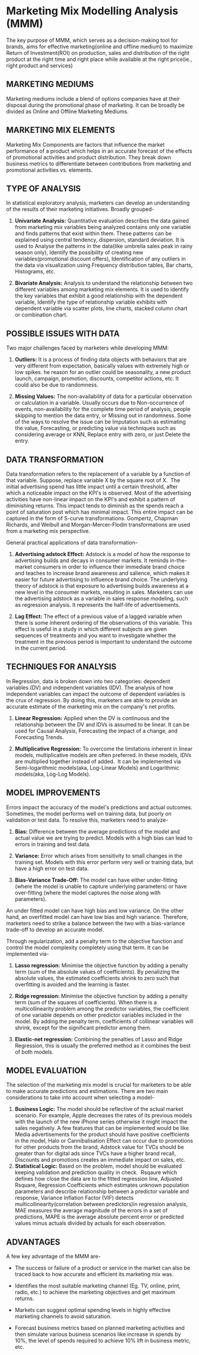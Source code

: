 # Marketing Mix Modelling Analysis (MMM)
The key purpose of MMM, which serves as a decision-making tool for brands, aims for effective marketing(online and offline medium) to maximize Return of Investment(ROI) on production, sales and distribution of the right product at the right time and right place while available at the right price(ie., right product and services)

## MARKETING MEDIUMS
Marketing mediums include a blend of options companies have at their disposal during the promotional phase of marketing. It can be broadly be divided as Online and Offline Marketing Mediums.

## MARKETING MIX ELEMENTS
Marketing Mix Components are factors that influence the market performance of a product which helps in an accurate forecast of the effects of promotional activities and product distribution. They break down business metrics to differentiate between contributions from marketing and promotional activities vs. elements.

## TYPE OF ANALYSIS
In statistical exploratory analysis, marketers can develop an understanding of the results of their marketing initiatives. Broadly grouped-

1. **Univariate Analysis:** Quantitative evaluation describes the data gained from marketing mix variables being analyzed contains only one variable and finds patterns that exist within them. These patterns can be explained using central tendency, dispersion, standard deviation.
It is used to Analyse the patterns in the data(like umbrella sales peak in rainy season only), Identify the possibility of creating new variables(promotional discount offers), Identification of any outliers in the data via visualization using Frequency distribution tables, Bar charts, Histograms, etc.

2. **Bivariate Analysis:** Analysis to understand the relationship between two different variables among marketing mix elements.
It is used to identify the key variables that exhibit a good relationship with the dependent variable, Identify the type of relationship variable exhibits with dependent variable via scatter plots, line charts, stacked column chart or combination chart.


## POSSIBLE ISSUES WITH DATA
Two major challenges faced by marketers while developing MMM:

1. **Outliers:** It is a process of finding data objects with behaviors that are very different from expectation, basically values with extremely high or low spikes.
he reason for an outlier could be seasonality, a new product launch, campaign, promotion, discounts, competitor actions, etc. It could also be due to randomness.

2. **Missing Values:** The non-availability of data for a particular observation or calculation in a variable. Usually occurs due to Non-occurrence of events, non-availability for the complete time period of analysis, people skipping to mention the data entry, or Missing out in randomness.
Some of the ways to resolve the issue can be Imputation such as estimating the value, Forecasting, or predicting value via techniques such as considering average or KNN, Replace entry with zero, or just Delete the entry.

## DATA TRANSFORMATION
Data transformation refers to the replacement of a variable by a function of that variable. Suppose, replace variable X by the square root of X. 
The initial advertising spend has little impact until a certain threshold, after which a noticeable impact on the KPI's is observed. Most of the advertising activities have non-linear impact on the KPI's and exhibit a pattern of diminishing returns. This impact tends to diminish as the spends reach a point of saturation post which has minimal impact. This entire impact can be captured in the form of S-curve transformations. Gompertz, Chapman Richards, and Weibull and Morgan-Mercer-Flodin transformations are used from a marketing mix perspective.

General practical applications of data transformation-

1. **Advertising adstock Effect:** Adstock is a model of how the response to advertising builds and decays in consumer markets. It reminds in-the-market consumers in order to influence their immediate brand choice and teaches to increase brand awareness and salience, which makes it easier for future advertising to influence brand choice.
The underlying theory of adstock is that exposure to advertising builds awareness at a new level in the consumer markets, resulting in sales. Marketers can use the advertising adstock as a variable in sales response modeling, such as regression analysis. It represents the half-life of advertisements.

2. **Lag Effect:** The effect of a previous value of a lagged variable when there is some inherent ordering of the observations of this variable. This effect is useful in a study in which different subjects are given sequences of treatments and you want to investigate whether the treatment in the previous period is important to understand the outcome in the current period.

## TECHNIQUES FOR ANALYSIS
In Regression, data is broken down into two categories: dependent variables (DV) and independent variables (IDV). The analysis of how independent variables can impact the outcome of dependent variables is the crux of regression. By doing this, marketers are able to provide an accurate estimate of the marketing mix on the company's net profits.

1. **Linear Regression:** Applied when the DV is continuous and the relationship between the DV and IDVs is assumed to be linear. It can be used for Causal Analysis, Forecasting the impact of a change, and Forecasting Trends.

2. **Multiplicative Regression:** To overcome the limitations inherent in linear models, multiplicative models are often preferred. In these models, IDVs are multiplied together instead of added. 
It can be implemented via Semi-logarithmic models(aka, Log-Linear Models) and Logarithmic models(aka, Log-Log Models).

## MODEL IMPROVEMENTS
Errors impact the accuracy of the model's predictions and actual outcomes. Sometimes, the model performs well on training data, but poorly on validation or test data.
To resolve this, marketers need to analyze-

1. **Bias:** Difference between the average predictions of the model and actual value we are trying to predict. Models with a high bias can lead to errors in training and test data.

2. **Variance:** Error which arises from sensitivity to small changes in the training set. Models with this error perform very well or training data, but have a high error on test data.

3. **Bias-Variance Trade-Off:** The model can have either under-fitting (where the model is unable to capture underlying parameters) or have over-fitting (where the model captures the noise along with parameters). 

An under fitted model can have high bias and low variance. On the other hand, an overfitted model can have low bias and high variance. Therefore, marketers need to strike a balance between the two with a bias-variance trade-off to develop an accurate model.

Through regularization, add a penalty term to the objective function and control the model complexity completely using that term. It can be implemented via-

1. **Lasso regression:** Minimise the objective function by adding a penalty term (sum of the absolute values of coefficients). By penalizing the absolute values, the estimated coefficients shrink to zero such that overfitting is avoided and the learning is faster.

2. **Ridge regression:** Minimise the objective function by adding a penalty term (sum of the squares of coefficients). When there is a multicollinearity problem among the predictor variables, the coefficient of one variable depends on other predictor variables included in the model. By adding the penalty term, coefficients of collinear variables will shrink, except for the significant predictor among them.

3. **Elastic-net regression:** Combining the penalties of Lasso and Ridge Regression, this is usually the preferred method as it combines the best of both models.

## MODEL EVALUATION
The selection of the marketing mix model is crucial for marketers to be able to make accurate predictions and estimations. There are two main considerations to take into account when selecting a model-

1. **Business Logic:** The model should be reflective of the actual market scenario.
For example, Apple decreases the rates of its previous models with the launch of the new iPhone series otherwise it might impact the sales negatively.
A few features that can be implemented would be like Media advertisements for the product should have positive coefficients in the model, Halo or Cannibalisation Effect can occur due to promotions for other products from the brand, Adstock value for TVCs should be greater than for digital ads since TVCs have a higher brand recall, Discounts and promotions creates an immediate impact on sales, etc.
2. **Statistical Logic:** Based on the problem, model should be evaluated keeping validation and prediction quality in check. 
Rsqaure which defines how close the data are to the fitted regression line, Adjusted Rsquare, Regression Coefficients which estimates unknown population parameters and describe relationship between a predictor variable and response, Variance Inflation Factor (VIF) detects multicollinearity(correlation between predictors)in regression analysis, MAE measures the average magnitude of the errors in a set of predictions, MAPE is the average absolute percent error or predicted values minus actuals divided by actuals for each observation.

## ADVANTAGES
A few key advantage of the MMM are-

- The success or failure of a product or service in the market can also be traced back to how accurate and efficient its marketing mix was.

- Identifies the most suitable marketing channel (Eg. TV, online, print, radio, etc.) to achieve the marketing objectives and get maximum returns.

- Markets can suggest optimal spending levels in highly effective marketing channels to avoid saturation.

- Forecast business metrics based on planned marketing activities and then simulate various business scenarios like increase in spends by 10%, the level of spends required to achieve 10% lift in business metric, etc.
